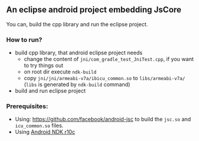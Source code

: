 ## An eclipse android project embedding JsCore
You can, build the cpp library and run the eclipse project.

### How to run?
* build cpp library, that android eclipse project needs
  * change the content of `jni/com_gradle_test_JniTest.cpp`, if you want to try things out
  * on root dir execute `ndk-build`
  * copy `jni/jni/armeabi-v7a/ibicu_common.so` to `libs/armeabi-v7a/` (`libs` is generated by `ndk-build` command)
* build and run eclipse project

### Prerequisites:
* Using: https://github.com/facebook/android-jsc to build the `jsc.so` and `icu_common.so` files.
* Using [Android NDK r10c](http://dl.google.com/android/ndk/android-ndk-r10c-linux-x86_64.bin)
